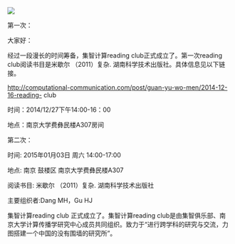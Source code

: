 ![](http://img3.douban.com/view/event_poster/large/public/e88f4d15fa03f30.jpg)

  

第一次：

大家好：

  

经过一段漫长的时间筹备，集智计算reading club正式成立了。第一次reading club阅读书目是米歇尔 （2011）复杂. 湖南科学技术出版社。具体信息见以下链接。

  

http://computational-communication.com/post/guan-yu-wo-men/2014-12-16-reading-
club

  

时间：2014/12/27下午14:00-16：00

地点：南京大学费彝民楼A307房间

  

第二次：

时间: 2015年01月03日 周六 14:00-17:00

地点: 南京 鼓楼区 南京大学费彝民楼A307

  

阅读书目: 米歇尔 （2011）复杂. 湖南科学技术出版社

  

主要组织者:Dang MH，Gu HJ

  

集智计算reading club
正式成立了。集智计算reading club是由集智俱乐部、南京大学计算传播学研究中心成员共同组织。致力于“进行跨学科的研究与交流，力图搭建一个中国的没有围墙的研究所”。

